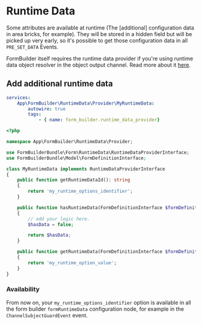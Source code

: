 # Runtime Data
Some attributes are available at runtime (The [additional] configuration data in area bricks, for example).
They will be stored in a hidden field but will be picked up very early, so it's possible to get those configuration data in all `PRE_SET_DATA` Events.

FormBuilder itself requires the runtime data provider if you're using runtime data object resolver in the object output channel. 
Read more about it [here](./OutputWorkflow/11_ObjectChannel.md#dynamic-object-resolver).

## Add additional runtime data

```yaml
services:
    App\FormBuilder\RuntimeData\Provider\MyRuntimeData:
        autowire: true
        tags:
            - { name: form_builder.runtime_data_provider}
```

```php
<?php

namespace App\FormBuilder\RuntimeData\Provider;

use FormBuilderBundle\Form\RuntimeData\RuntimeDataProviderInterface;
use FormBuilderBundle\Model\FormDefinitionInterface;

class MyRuntimeData implements RuntimeDataProviderInterface
{
    public function getRuntimeDataId(): string
    {
        return 'my_runtime_options_identifier';
    }

    public function hasRuntimeData(FormDefinitionInterface $formDefinition): bool
    {
        // add your logic here.
        $hasData = false;

        return $hasData;
    }

    public function getRuntimeData(FormDefinitionInterface $formDefinition): mixed
    {
        return 'my_runtime_option_value';
    }
}
```

### Availability
From now on, your `my_runtime_options_identifier` option is available in all the form builder `formRuntimeData` configuration node, 
for example in the `ChannelSubjectGuardEvent` event.